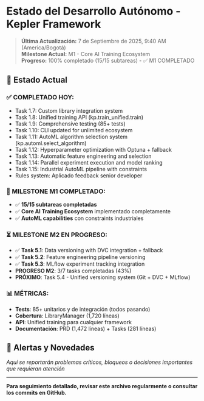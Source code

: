 # Estado del Desarrollo Autónomo - Kepler Framework

> **Última Actualización:** 7 de Septiembre de 2025, 9:40 AM (America/Bogotá)  
> **Milestone Actual:** M1 - Core AI Training Ecosystem  
> **Progreso:** 100% completado (15/15 subtareas) - ✅ M1 COMPLETADO

## 🎯 **Estado Actual**

### **✅ COMPLETADO HOY:**
- Task 1.7: Custom library integration system
- Task 1.8: Unified training API (kp.train_unified.train)
- Task 1.9: Comprehensive testing (85+ tests)
- Task 1.10: CLI updated for unlimited ecosystem
- Task 1.11: AutoML algorithm selection system (kp.automl.select_algorithm)
- Task 1.12: Hyperparameter optimization with Optuna + fallback  
- Task 1.13: Automatic feature engineering and selection
- Task 1.14: Parallel experiment execution and model ranking
- Task 1.15: Industrial AutoML pipeline with constraints
- Rules system: Aplicado feedback senior developer

### **🎯 MILESTONE M1 COMPLETADO:**
- ✅ **15/15 subtareas completadas**
- ✅ **Core AI Training Ecosystem** implementado completamente
- ✅ **AutoML capabilities** con constraints industriales

### **⏳ MILESTONE M2 EN PROGRESO:**
- ✅ **Task 5.1**: Data versioning with DVC integration + fallback
- ✅ **Task 5.2**: Feature engineering pipeline versioning  
- ✅ **Task 5.3**: MLflow experiment tracking integration
- **PROGRESO M2**: 3/7 tasks completadas (43%)
- **PRÓXIMO**: Task 5.4 - Unified versioning system (Git + DVC + MLflow)

### **📊 MÉTRICAS:**
- **Tests**: 85+ unitarios y de integración (todos pasando)
- **Cobertura**: LibraryManager (1,720 líneas)
- **API**: Unified training para cualquier framework
- **Documentación**: PRD (1,472 líneas) + Tasks (281 líneas)

## 🚨 **Alertas y Novedades**

*Aquí se reportarán problemas críticos, bloqueos o decisiones importantes que requieran atención*

---

**Para seguimiento detallado, revisar este archivo regularmente o consultar los commits en GitHub.**
